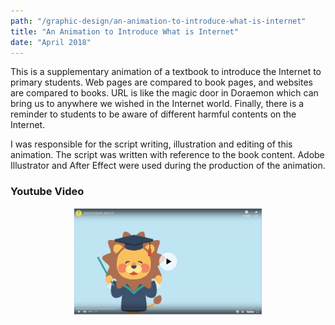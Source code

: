 ```yaml
---
path: "/graphic-design/an-animation-to-introduce-what-is-internet"
title: "An Animation to Introduce What is Internet"
date: "April 2018"
---
```


This is a supplementary animation of a textbook to introduce the Internet to primary students. Web pages are compared to book pages, and websites are compared to books. URL is like the magic door in Doraemon which can bring us to anywhere we wished in the Internet world. Finally, there is a reminder to students to be aware of different harmful contents on the Internet.

I was responsible for the script writing, illustration and editing of this animation. The script was written with reference to the book content. Adobe Illustrator and After Effect were used during the production of the animation.

### Youtube Video

<div style="margin:0px auto; text-align:center;">
    <a href="https://www.youtube.com/watch?v=bW3GfUq09XQ">
        <img src="/graphic-design/004/cover.png" alt="Youtube Video" width="60%">
    </a>
</div>
